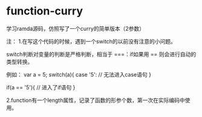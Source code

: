 # function-curry
学习ramda源码，仿照写了一个curry的简单版本（2参数）

注：
1.在写这个代码的时候，遇到一个switch的以前没有注意的小问题。

switch判断对变量的判断是严格判断，相当于 ===：if如果用 == 则会进行自动的类型转换。

例如：
var a = 5;
switch(a){
   case '5':  // 无法进入case语句
}

if(a == '5'){
  // 进入了if语句
}

2.function有一个length属性，记录了函数的形参个数，第一次在实际编码中使用。